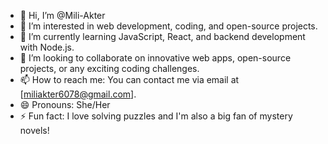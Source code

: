- 👋 Hi, I’m @Mili-Akter
- 👀 I’m interested in web development, coding, and open-source projects.
- 🌱 I’m currently learning JavaScript, React, and backend development with Node.js.
- 💞️ I’m looking to collaborate on innovative web apps, open-source projects, or any exciting coding challenges.
- 📫 How to reach me: You can contact me via email at [miliakter6078@gmail.com].
- 😄 Pronouns: She/Her
- ⚡ Fun fact: I love solving puzzles and I'm also a big fan of mystery novels!

<!---
Mili-Akter/Mili-Akter is a ✨ special ✨ repository because its `README.md` (this file) appears on your GitHub profile.
You can click the Preview link to take a look at your changes.
--->
